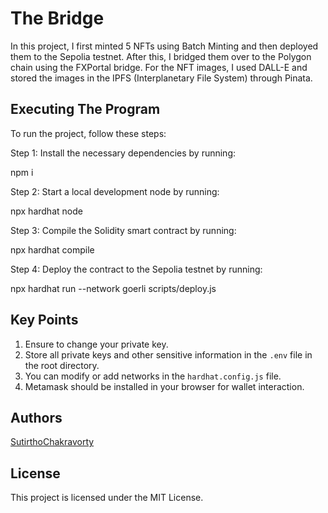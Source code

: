 # The Bridge

In this project, I first minted 5 NFTs using Batch Minting and then deployed them to the Sepolia testnet. After this, I bridged them over to the Polygon chain using the FXPortal bridge. For the NFT images, I used DALL-E and stored the images in the IPFS (Interplanetary File System) through Pinata.

## Executing The Program

To run the project, follow these steps:

Step 1: Install the necessary dependencies by running:

npm i


Step 2: Start a local development node by running:

npx hardhat node


Step 3: Compile the Solidity smart contract by running:

npx hardhat compile


Step 4: Deploy the contract to the Sepolia testnet by running:

npx hardhat run --network goerli scripts/deploy.js





## Key Points

1. Ensure to change your private key.
2. Store all private keys and other sensitive information in the `.env` file in the root directory.
3. You can modify or add networks in the `hardhat.config.js` file.
4. Metamask should be installed in your browser for wallet interaction.

## Authors

[SutirthoChakravorty](https://www.linkedin.com/in/sutirtho-chakravorty-23921423)

## License

This project is licensed under the MIT License.
